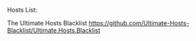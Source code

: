 Hosts List:

The Ultimate Hosts Blacklist
https://github.com/Ultimate-Hosts-Blacklist/Ultimate.Hosts.Blacklist
